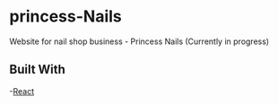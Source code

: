 # princess-Nails
Website for nail shop business - Princess Nails (Currently in progress)

## Built With
-[React](https://reactjs.org/)

